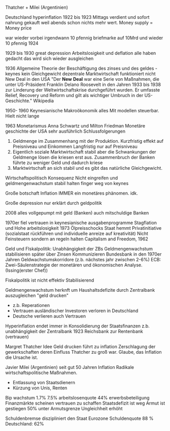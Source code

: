 Thatcher + Milei (Argentinien)

Deutschland hyperinflation 1922 bis 1923
Mittags verdient und sofort nahrung gekauft weil abends schon nichts mehr wert.
Money supply = Money price

war wieder vorbei irgendwann 10 pfennig briefmarke auf 10Mrd und wieder 10 pfennig 1924

1929 bis 1930 great depression
Arbeitslosigkeit und deflation 
alle haben gedacht das wird sich wieder ausgleichen

1936 Allgemeine Theorie der Beschäftigung des zinses und des geldes - keynes
kein Gleichgewicht 
dezentrale Marktwirtschaft funktioniert nicht
New Deal in den USA
"Der **New** **Deal** war eine Serie von Maßnahmen, die unter US-Präsident Franklin Delano Roosevelt in den Jahren 1933 bis 1938 zur Linderung der Weltwirtschaftskrise durchgeführt wurden. Er umfasste Relief, Recovery und Reform und gilt als wichtiger Umbruch in der US-Geschichte."
Wikipedia

1950- 1960 Keynesianische Makroökonomik
alles Mit modellen steuerbar.
Hielt nicht lange

1963 Monetarismus Anna Schwartz und Milton Friedman
Monetäre geschichte der USA sehr ausführlich
Schlussfolgerungen
1. Geldmenge im Zusammenhang mit der Produktion. Kurzfristig effekt auf Preisniveau und Einkommen Langfristig nur auf Preisniveau
2. Eigentlich soziale Marktwirtschaft stabil aber die Schwankungen der Geldmenge lösen die kriesen erst aus. Zusammenbruch der Banken führte zu weniger Geld und dadurch kriese
3. Marktwirtschaft an sich stabil und es gibt das natürliche Gleichgewicht.

Wirtschaftspolitisch Konsequenz
Nicht eingreifen und geldmengenwachstum stabil halten
finger weg von keynes

Große botschaft 
Inflation IMMER ein monetäres phänomen. idk.

Große depression nur erklärt durch geldpolitik

2008 alles vollgepumpt mit geld (Banken) auch mitschuldige Banken

1970er fiel vertrauen in keynesianische ausgabenprogramme
Stagflation und Hohe arbeitslosigkeit
1973 Ölpreisschocks
Staat hemmt Privatinitiative (sozialstaat rückführen und individuelle anreize auf kreativität)
Nicht Feinsteuern sondern an regeln halten
Capitalism and Freedom, 1962

Geld und FIskalpolitik:
Unabhängigkeit der ZBs
Geldmengenwachstum stabilisieren später über Zinsen Kommunizieren
Bundesbank in den 1970er Jahren Geldwachstumskorridore (z.b. nächstes jahr zwischen 2-6%)
ECB: Zwei-Säulenstrategie der monetären und ökonomischen Analyse. (Issing(erster Chef))

Fiskalpolitik ist nicht effektiv Stabilisierend

Geldmengenwachstum herknft
um Haushaltsdefizite durch Zentralbank auszugleichen "geld drucken"
- z.b. Reperationen
- Vertrauen ausländischer Investoren verloren in Deutschland
- Deutsche verlieren auch Vertrauen

Hyperinflation endet immer in Konsolidierung der Staatsfinanzen z.b. unabhängigkeit der Zentralbank
1923 Reichsbank zur Rentenbank (vertrauen)

Margret Thatcher 
Idee Geld drucken führt zu inflation
Zerschlagung der gewerkschaften deren Einfluss Thatcher zu groß war.
Glaube, das Inflation die Ursache ist.

Javier Milei (Argentinien)
seit gut 50 Jahren Inflation
Radikale wirtschaftspolitische Maßnahmen.
- Entlassung von Staatsdienern
- Kürzung von Unis, Renten

Bip wachstum 1.7%
7.5% arbeitslosenquote
44% erwerbsbeteiligung
Finanzmärkte scheinen vertrauen zu schaffen
Staatsdefizit ist weg
Armut ist gestiegen 50% unter Armutsgrenze
Ungleichheit erhöht


Schuldenbremse diszipliniert den Staat
Eurozone Schuldenquote 88 %   Deutschland: 62%
